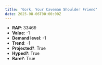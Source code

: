 ```yaml
---
title: 'Gork, Your Caveman Shoulder Friend'
date: 2025-08-06T00:00:00Z
---
```

- **RAP**: 33469
- **Value**: -1
- **Demand level**: -1
- **Trend**: -1
- **Projected?**: True
- **Hyped?**: True
- **Rare?**: True
